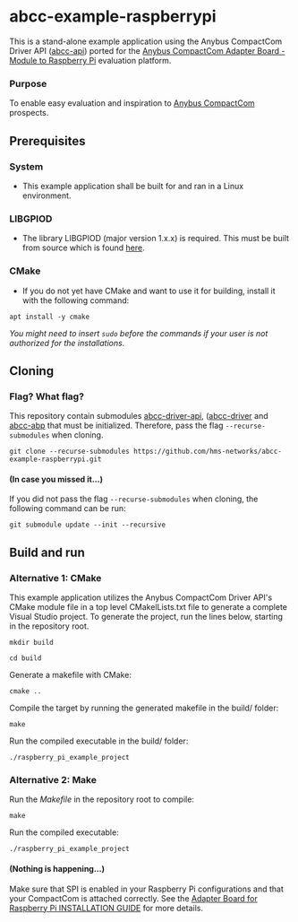 # abcc-example-raspberrypi
This is a stand-alone example application using the Anybus CompactCom Driver API ([abcc-api](https://github.com/hms-networks/abcc-driver-api)) ported for the [Anybus CompactCom Adapter Board - Module to Raspberry Pi](https://www.hms-networks.com/p/029860-b-anybus-compactcom-adapter-board-module-to-raspberry-pi) evaluation platform.
### Purpose
To enable easy evaluation and inspiration to [Anybus CompactCom](https://www.hms-networks.com/embedded-network-interfaces) prospects.

## Prerequisites
### System
- This example application shall be built for and ran in a Linux environment.
### LIBGPIOD
- The library LIBGPIOD (major version 1.x.x) is required. This must be built from source which is found [here](https://layers.openembedded.org/layerindex/recipe/191450/).
### CMake
- If you do not yet have CMake and want to use it for building, install it with the following command:
```
apt install -y cmake
```
*You might need to insert `sudo` before the commands if your user is not authorized for the installations.*
## Cloning
### Flag? What flag?
This repository contain submodules [abcc-driver-api](https://github.com/hms-networks/abcc-api), ([abcc-driver](https://github.com/hms-networks/abcc-driver) and [abcc-abp](https://github.com/hms-networks/abcc-abp) that must be initialized. Therefore, pass the flag `--recurse-submodules` when cloning.
```
git clone --recurse-submodules https://github.com/hms-networks/abcc-example-raspberrypi.git
```
#### (In case you missed it...)
If you did not pass the flag `--recurse-submodules` when cloning, the following command can be run:
```
git submodule update --init --recursive
```

## Build and run
### Alternative 1: CMake
This example application utilizes the Anybus CompactCom Driver API's CMake module file in a top level CMakelLists.txt file to generate a complete Visual Studio project. To generate the project, run the lines below, starting in the repository root.
```
mkdir build
```
```
cd build
```
Generate a makefile with CMake:
```
cmake ..
```
Compile the target by running the generated makefile in the build/ folder:
```
make
```
Run the compiled executable in the build/ folder:
```
./raspberry_pi_example_project
```
### Alternative 2: Make
Run the *Makefile* in the repository root to compile:
```
make
```
Run the compiled executable:
```
./raspberry_pi_example_project
```
#### (Nothing is happening...)
Make sure that SPI is enabled in your Raspberry Pi configurations and that your CompactCom is attached correctly. See the [Adapter Board for Raspberry Pi INSTALLATION GUIDE](https://hmsnetworks.blob.core.windows.net/nlw/docs/default-source/products/anybus/manuals-and-guides---manuals/hms-scm-1202-225.pdf?sfvrsn=8c728ed7_4) for more details.

